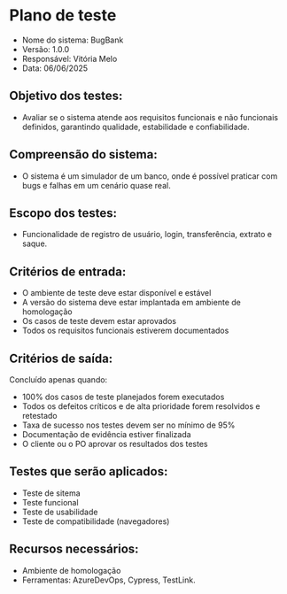 # Plano de teste

* Nome do sistema: BugBank 
* Versão: 1.0.0
* Responsável: Vitória Melo
* Data: 06/06/2025

## Objetivo dos testes: 
* Avaliar se o sistema atende aos requisitos funcionais e não funcionais definidos, garantindo qualidade, estabilidade e confiabilidade. 

## Compreensão do sistema: 
* O sistema é um simulador de um banco, onde é possível praticar com bugs e falhas em um cenário quase real. 

## Escopo dos testes: 
* Funcionalidade de registro de usuário, login, transferência, extrato e saque. 

## Critérios de entrada: 
* O ambiente de teste deve estar disponível e estável
* A versão do sistema deve estar implantada em ambiente de homologação
* Os casos de teste devem estar aprovados
* Todos os requisitos funcionais estiverem documentados

## Critérios de saída: 
Concluído apenas quando: 
* 100% dos casos de teste planejados forem executados
* Todos os defeitos críticos e de alta prioridade forem resolvidos e retestado
* Taxa de sucesso nos testes devem ser no mínimo de 95% 
* Documentação de evidência estiver finalizada
* O cliente ou o PO aprovar os resultados dos testes

## Testes que serão aplicados: 
* Teste de sitema 
* Teste funcional 
* Teste de usabilidade
* Teste de compatibilidade (navegadores)

## Recursos necessários: 
* Ambiente de homologação
* Ferramentas: AzureDevOps, Cypress, TestLink. 
